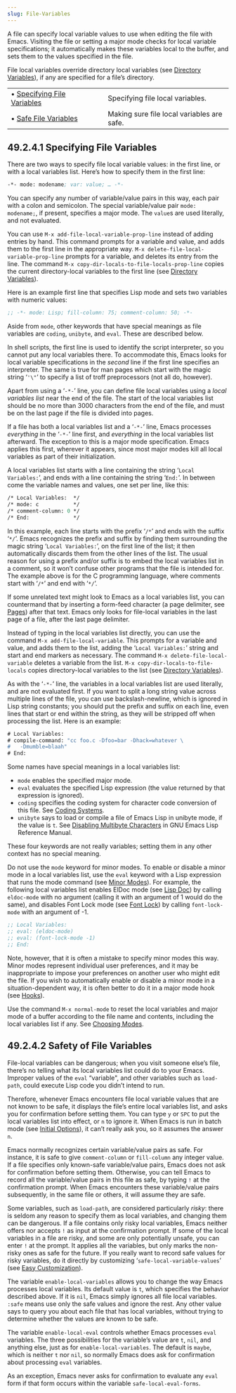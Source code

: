 ```yaml
---
slug: File-Variables
---
```


A file can specify local variable values to use when editing the file with Emacs. Visiting the file or setting a major mode checks for local variable specifications; it automatically makes these variables local to the buffer, and sets them to the values specified in the file.

File local variables override directory local variables (see [Directory Variables](/docs/emacs/Directory-Variables)), if any are specified for a file’s directory.

|                                                                      |    |                                            |
| :------------------------------------------------------------------- | -- | :----------------------------------------- |
| • [Specifying File Variables](/docs/emacs/Specifying-File-Variables) |    | Specifying file local variables.           |
| • [Safe File Variables](/docs/emacs/Safe-File-Variables)             |    | Making sure file local variables are safe. |
## 49.2.4.1 Specifying File Variables

There are two ways to specify file local variable values: in the first line, or with a local variables list. Here’s how to specify them in the first line:

```lisp
-*- mode: modename; var: value; … -*-
```

You can specify any number of variable/value pairs in this way, each pair with a colon and semicolon. The special variable/value pair `mode: modename;`, if present, specifies a major mode. The `value`s are used literally, and not evaluated.

You can use `M-x add-file-local-variable-prop-line` instead of adding entries by hand. This command prompts for a variable and value, and adds them to the first line in the appropriate way. `M-x delete-file-local-variable-prop-line` prompts for a variable, and deletes its entry from the line. The command `M-x copy-dir-locals-to-file-locals-prop-line` copies the current directory-local variables to the first line (see [Directory Variables](/docs/emacs/Directory-Variables)).

Here is an example first line that specifies Lisp mode and sets two variables with numeric values:

```lisp
;; -*- mode: Lisp; fill-column: 75; comment-column: 50; -*-
```

Aside from `mode`, other keywords that have special meanings as file variables are `coding`, `unibyte`, and `eval`. These are described below.

In shell scripts, the first line is used to identify the script interpreter, so you cannot put any local variables there. To accommodate this, Emacs looks for local variable specifications in the *second* line if the first line specifies an interpreter. The same is true for man pages which start with the magic string ‘`'\"`’ to specify a list of troff preprocessors (not all do, however).

Apart from using a ‘`-*-`’ line, you can define file local variables using a *local variables list* near the end of the file. The start of the local variables list should be no more than 3000 characters from the end of the file, and must be on the last page if the file is divided into pages.

If a file has both a local variables list and a ‘`-*-`’ line, Emacs processes *everything* in the ‘`-*-`’ line first, and *everything* in the local variables list afterward. The exception to this is a major mode specification. Emacs applies this first, wherever it appears, since most major modes kill all local variables as part of their initialization.

A local variables list starts with a line containing the string ‘`Local Variables:`’, and ends with a line containing the string ‘`End:`’. In between come the variable names and values, one set per line, like this:

```lisp
/* Local Variables:  */
/* mode: c           */
/* comment-column: 0 */
/* End:              */
```

In this example, each line starts with the prefix ‘`/*`’ and ends with the suffix ‘`*/`’. Emacs recognizes the prefix and suffix by finding them surrounding the magic string ‘`Local Variables:`’, on the first line of the list; it then automatically discards them from the other lines of the list. The usual reason for using a prefix and/or suffix is to embed the local variables list in a comment, so it won’t confuse other programs that the file is intended for. The example above is for the C programming language, where comments start with ‘`/*`’ and end with ‘`*/`’.

If some unrelated text might look to Emacs as a local variables list, you can countermand that by inserting a form-feed character (a page delimiter, see [Pages](/docs/emacs/Pages)) after that text. Emacs only looks for file-local variables in the last page of a file, after the last page delimiter.

Instead of typing in the local variables list directly, you can use the command `M-x add-file-local-variable`. This prompts for a variable and value, and adds them to the list, adding the ‘`Local Variables:`’ string and start and end markers as necessary. The command `M-x delete-file-local-variable` deletes a variable from the list. `M-x copy-dir-locals-to-file-locals` copies directory-local variables to the list (see [Directory Variables](/docs/emacs/Directory-Variables)).

As with the ‘`-*-`’ line, the variables in a local variables list are used literally, and are not evaluated first. If you want to split a long string value across multiple lines of the file, you can use backslash-newline, which is ignored in Lisp string constants; you should put the prefix and suffix on each line, even lines that start or end within the string, as they will be stripped off when processing the list. Here is an example:

```lisp
# Local Variables:
# compile-command: "cc foo.c -Dfoo=bar -Dhack=whatever \
#   -Dmumble=blaah"
# End:
```

Some names have special meanings in a local variables list:

*   `mode` enables the specified major mode.
*   `eval` evaluates the specified Lisp expression (the value returned by that expression is ignored).
*   `coding` specifies the coding system for character code conversion of this file. See [Coding Systems](/docs/emacs/Coding-Systems).
*   `unibyte` says to load or compile a file of Emacs Lisp in unibyte mode, if the value is `t`. See [Disabling Multibyte Characters](https://www.gnu.org/software/emacs/manual/html_mono/elisp.html#Disabling-Multibyte) in GNU Emacs Lisp Reference Manual.

These four keywords are not really variables; setting them in any other context has no special meaning.

Do not use the `mode` keyword for minor modes. To enable or disable a minor mode in a local variables list, use the `eval` keyword with a Lisp expression that runs the mode command (see [Minor Modes](/docs/emacs/Minor-Modes)). For example, the following local variables list enables ElDoc mode (see [Lisp Doc](/docs/emacs/Lisp-Doc)) by calling `eldoc-mode` with no argument (calling it with an argument of 1 would do the same), and disables Font Lock mode (see [Font Lock](/docs/emacs/Font-Lock)) by calling `font-lock-mode` with an argument of -1.

```lisp
;; Local Variables:
;; eval: (eldoc-mode)
;; eval: (font-lock-mode -1)
;; End:
```

Note, however, that it is often a mistake to specify minor modes this way. Minor modes represent individual user preferences, and it may be inappropriate to impose your preferences on another user who might edit the file. If you wish to automatically enable or disable a minor mode in a situation-dependent way, it is often better to do it in a major mode hook (see [Hooks](/docs/emacs/Hooks)).

Use the command `M-x normal-mode` to reset the local variables and major mode of a buffer according to the file name and contents, including the local variables list if any. See [Choosing Modes](/docs/emacs/Choosing-Modes).
## 49.2.4.2 Safety of File Variables

File-local variables can be dangerous; when you visit someone else’s file, there’s no telling what its local variables list could do to your Emacs. Improper values of the `eval` “variable", and other variables such as `load-path`, could execute Lisp code you didn’t intend to run.

Therefore, whenever Emacs encounters file local variable values that are not known to be safe, it displays the file’s entire local variables list, and asks you for confirmation before setting them. You can type `y` or `SPC` to put the local variables list into effect, or `n` to ignore it. When Emacs is run in batch mode (see [Initial Options](/docs/emacs/Initial-Options)), it can’t really ask you, so it assumes the answer `n`.

Emacs normally recognizes certain variable/value pairs as safe. For instance, it is safe to give `comment-column` or `fill-column` any integer value. If a file specifies only known-safe variable/value pairs, Emacs does not ask for confirmation before setting them. Otherwise, you can tell Emacs to record all the variable/value pairs in this file as safe, by typing `!` at the confirmation prompt. When Emacs encounters these variable/value pairs subsequently, in the same file or others, it will assume they are safe.

Some variables, such as `load-path`, are considered particularly *risky*: there is seldom any reason to specify them as local variables, and changing them can be dangerous. If a file contains only risky local variables, Emacs neither offers nor accepts `!` as input at the confirmation prompt. If some of the local variables in a file are risky, and some are only potentially unsafe, you can enter `!` at the prompt. It applies all the variables, but only marks the non-risky ones as safe for the future. If you really want to record safe values for risky variables, do it directly by customizing ‘`safe-local-variable-values`’ (see [Easy Customization](/docs/emacs/Easy-Customization)).

The variable `enable-local-variables` allows you to change the way Emacs processes local variables. Its default value is `t`, which specifies the behavior described above. If it is `nil`, Emacs simply ignores all file local variables. `:safe` means use only the safe values and ignore the rest. Any other value says to query you about each file that has local variables, without trying to determine whether the values are known to be safe.

The variable `enable-local-eval` controls whether Emacs processes `eval` variables. The three possibilities for the variable’s value are `t`, `nil`, and anything else, just as for `enable-local-variables`. The default is `maybe`, which is neither `t` nor `nil`, so normally Emacs does ask for confirmation about processing `eval` variables.

As an exception, Emacs never asks for confirmation to evaluate any `eval` form if that form occurs within the variable `safe-local-eval-forms`.

